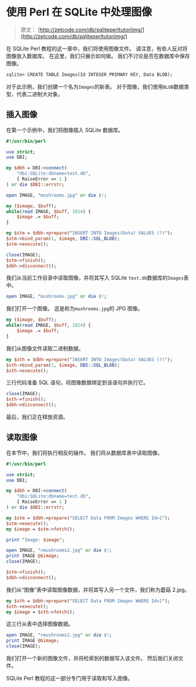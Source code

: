 # 使用 Perl 在 SQLite 中处理图像

> 原文： [http://zetcode.com/db/sqliteperltutoriimg/](http://zetcode.com/db/sqliteperltutoriimg/)

在 SQLite Perl 教程的这一章中，我们将使用图像文件。 请注意，有些人反对将图像放入数据库。 在这里，我们只展示如何做。 我们不讨论是否在数据库中保存图像。

```perl
sqlite> CREATE TABLE Images(Id INTEGER PRIMARY KEY, Data BLOB);

```

对于此示例，我们创建一个名为`Images`的新表。 对于图像，我们使用`BLOB`数据类型，代表二进制大对象。

## 插入图像

在第一个示例中，我们将图像插入 SQLite 数据库。

```perl
#!/usr/bin/perl

use strict;
use DBI;

my $dbh = DBI->connect(          
    "dbi:SQLite:dbname=test.db",                         
    { RaiseError => 1 }
) or die $DBI::errstr;

open IMAGE, "mushrooms.jpg" or die $!;

my ($image, $buff);
while(read IMAGE, $buff, 1024) {
    $image .= $buff;
}

my $stm = $dbh->prepare("INSERT INTO Images(Data) VALUES (?)");
$stm->bind_param(1, $image, DBI::SQL_BLOB);
$stm->execute();

close(IMAGE);
$stm->finish();
$dbh->disconnect();

```

我们从当前工作目录中读取图像，并将其写入 SQLite `test.db`数据库的`Images`表中。

```perl
open IMAGE, "mushrooms.jpg" or die $!;

```

我们打开一个图像。 这是称为`mushrooms.jpg`的 JPG 图像。

```perl
my ($image, $buff);
while(read IMAGE, $buff, 1024) {
    $image .= $buff;
}

```

我们从图像文件读取二进制数据。

```perl
my $sth = $dbh->prepare("INSERT INTO Images(Data) VALUES (?)");
$sth->bind_param(1, $image, DBI::SQL_BLOB);
$sth->execute();

```

三行代码准备 SQL 语句，将图像数据绑定到该语句并执行它。

```perl
close(IMAGE);
$sth->finish();
$dbh->disconnect();

```

最后，我们正在释放资源。

## 读取图像

在本节中，我们将执行相反的操作。 我们将从数据库表中读取图像。

```perl
#!/usr/bin/perl

use strict;
use DBI;

my $dbh = DBI->connect(          
    "dbi:SQLite:dbname=test.db",                    
    { RaiseError => 1 }
) or die $DBI::errstr;

my $stm = $dbh->prepare("SELECT Data FROM Images WHERE Id=1");
$stm->execute();
my $image = $stm->fetch();

print "Image: $image";

open IMAGE, ">mushrooms2.jpg" or die $!;
print IMAGE @$image;
close(IMAGE);

$stm->finish();
$dbh->disconnect();

```

我们从“图像”表中读取图像数据，并将其写入另一个文件，我们称为蘑菇 2.jpg。

```perl
my $sth = $dbh->prepare("SELECT Data FROM Images WHERE Id=1");
$sth->execute();
my $image = $sth->fetch();

```

这三行从表中选择图像数据。

```perl
open IMAGE, ">mushrooms2.jpg" or die $!;
print IMAGE @$image;
close(IMAGE);

```

我们打开一个新的图像文件，并将检索到的数据写入该文件。 然后我们关闭文件。

SQLite Perl 教程的这一部分专门用于读取和写入图像。